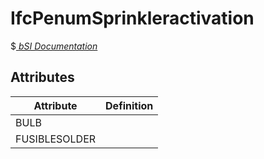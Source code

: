 IfcPenumSprinkleractivation
===========================
$[ _bSI
Documentation_](https://standards.buildingsmart.org/IFC/DEV/IFC4_2/FINAL/HTML/schema//pset/penum_sprinkleractivation.htm)


Attributes
----------
| Attribute     | Definition   |
|---------------|--------------|
| BULB          |              |
| FUSIBLESOLDER |              |

